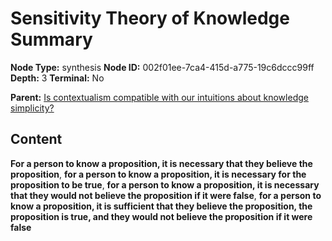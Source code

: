 # Sensitivity Theory of Knowledge Summary

**Node Type:** synthesis
**Node ID:** 002f01ee-7ca4-415d-a775-19c6dccc99ff
**Depth:** 3
**Terminal:** No

**Parent:** [Is contextualism compatible with our intuitions about knowledge simplicity?](is-contextualism-compatible-with-our-intuitions-about-knowledge-simplicity.md)

## Content

**For a person to know a proposition, it is necessary that they believe the proposition**, **for a person to know a proposition, it is necessary for the proposition to be true**, **for a person to know a proposition, it is necessary that they would not believe the proposition if it were false**, **for a person to know a proposition, it is sufficient that they believe the proposition, the proposition is true, and they would not believe the proposition if it were false**
